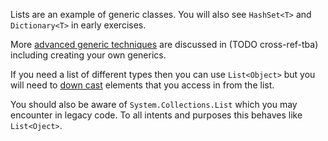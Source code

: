 Lists are an example of generic classes. You will also see `HashSet<T>` and `Dictionary<T>` in early exercises.

More [advanced generic techniques][generics] are discussed in (TODO cross-ref-tba) including creating your own generics.

If you need a list of different types then you can use `List<Object>` but you will need to [down cast][casting] elements that you access in from the list.

You should also be aware of `System.Collections.List` which you may encounter in legacy code. To all intents and purposes this behaves like `List<Oject>`.

[generics]: https://docs.microsoft.com/en-us/dotnet/csharp/programming-guide/generics/
[casting]: https://docs.microsoft.com/en-us/dotnet/csharp/programming-guide/types/casting-and-type-conversions
